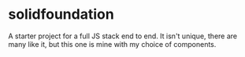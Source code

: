 solidfoundation
===============

A starter project for a full JS stack end to end. It isn't unique, there are many like it, but this one is mine with my choice of components.
